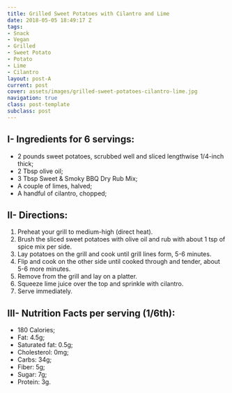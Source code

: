 ```yaml
---
title: Grilled Sweet Potatoes with Cilantro and Lime
date: 2018-05-05 18:49:17 Z
tags:
- Snack
- Vegan
- Grilled
- Sweet Potato
- Potato
- Lime
- Cilantro
layout: post-A
current: post
cover: assets/images/grilled-sweet-potatoes-cilantro-lime.jpg
navigation: true
class: post-template
subclass: post
---
```


## I- Ingredients for 6 servings:

* 2 pounds sweet potatoes, scrubbed well and sliced lengthwise 1/4-inch thick;
* 2 Tbsp olive oil;
* 3 Tbsp Sweet & Smoky BBQ Dry Rub Mix;
* A couple of limes, halved;
* A handful of cilantro, chopped;

## II- Directions:

1. Preheat your grill to medium-high (direct heat).
1. Brush the sliced sweet potatoes with olive oil and rub with about 1 tsp of spice mix per side.
1. Lay potatoes on the grill and cook until grill lines form, 5-6 minutes.
1. Flip and cook on the other side until cooked through and tender, about 5-6 more minutes.
1. Remove from the grill and lay on a platter.
1. Squeeze lime juice over the top and sprinkle with cilantro.
1. Serve immediately.

## III- Nutrition Facts per serving (1/6th):

* 180 Calories;
* Fat: 4.5g;
* Saturated fat: 0.5g;
* Cholesterol: 0mg;
* Carbs: 34g;
* Fiber: 5g;
* Sugar: 7g;
* Protein: 3g.